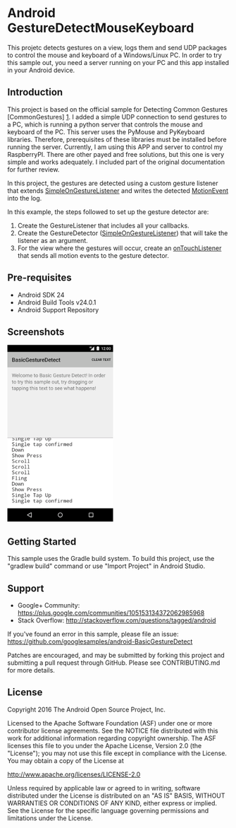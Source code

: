 
Android GestureDetectMouseKeyboard
===================================

This projetc detects gestures on a view, logs them and send UDP packages to control the mouse and keyboard of a Windows/Linux PC. In order to try this sample out, you need a server running on your PC and this app installed in your Android device.

Introduction
------------
This project is based on the official sample for Detecting Common Gestures [CommonGestures] [1]. I added a simple UDP connection to send gestures to a PC, which is running a python server that controls the mouse and keyboard of the PC. This server uses the PyMouse and PyKeyboard libraries. Therefore, prerequisites of these libraries must be installed before running the server.
Currently, I am using this APP and server to control my RaspberryPI. There are other payed and free solutions, but this one is very simple and works adequately. I included part of the original documentation for further review.

In this project, the gestures are detected using a custom gesture listener that extends
[SimpleOnGestureListener][2] and writes the detected [MotionEvent][3] into the log.

In this example, the steps followed to set up the gesture detector are:
1. Create the GestureListener that includes all your callbacks.
2. Create the GestureDetector ([SimpleOnGestureListener][2]) that will take the listener as an argument.
3. For the view where the gestures will occur, create an [onTouchListener][4]
that sends all motion events to the gesture detector.

[1]: https://developer.android.com/training/gestures/detector.html
[2]: http://developer.android.com/reference/android/view/GestureDetector.SimpleOnGestureListener.html
[3]: http://developer.android.com/reference/android/view/MotionEvent.html
[4]: http://developer.android.com/reference/android/view/View.OnTouchListener.html

Pre-requisites
--------------

- Android SDK 24
- Android Build Tools v24.0.1
- Android Support Repository

Screenshots
-------------

<img src="screenshots/1-main.png" height="400" alt="Screenshot"/> 

Getting Started
---------------

This sample uses the Gradle build system. To build this project, use the
"gradlew build" command or use "Import Project" in Android Studio.

Support
-------

- Google+ Community: https://plus.google.com/communities/105153134372062985968
- Stack Overflow: http://stackoverflow.com/questions/tagged/android

If you've found an error in this sample, please file an issue:
https://github.com/googlesamples/android-BasicGestureDetect

Patches are encouraged, and may be submitted by forking this project and
submitting a pull request through GitHub. Please see CONTRIBUTING.md for more details.

License
-------

Copyright 2016 The Android Open Source Project, Inc.

Licensed to the Apache Software Foundation (ASF) under one or more contributor
license agreements.  See the NOTICE file distributed with this work for
additional information regarding copyright ownership.  The ASF licenses this
file to you under the Apache License, Version 2.0 (the "License"); you may not
use this file except in compliance with the License.  You may obtain a copy of
the License at

http://www.apache.org/licenses/LICENSE-2.0

Unless required by applicable law or agreed to in writing, software
distributed under the License is distributed on an "AS IS" BASIS, WITHOUT
WARRANTIES OR CONDITIONS OF ANY KIND, either express or implied.  See the
License for the specific language governing permissions and limitations under
the License.
